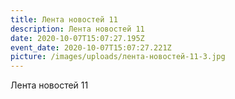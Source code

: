 ```yaml
---
title: Лента новостей 11
description: Лента новостей 11
date: 2020-10-07T15:07:27.195Z
event_date: 2020-10-07T15:07:27.221Z
picture: /images/uploads/лента-новостей-11-3.jpg
---
```

Лента новостей 11